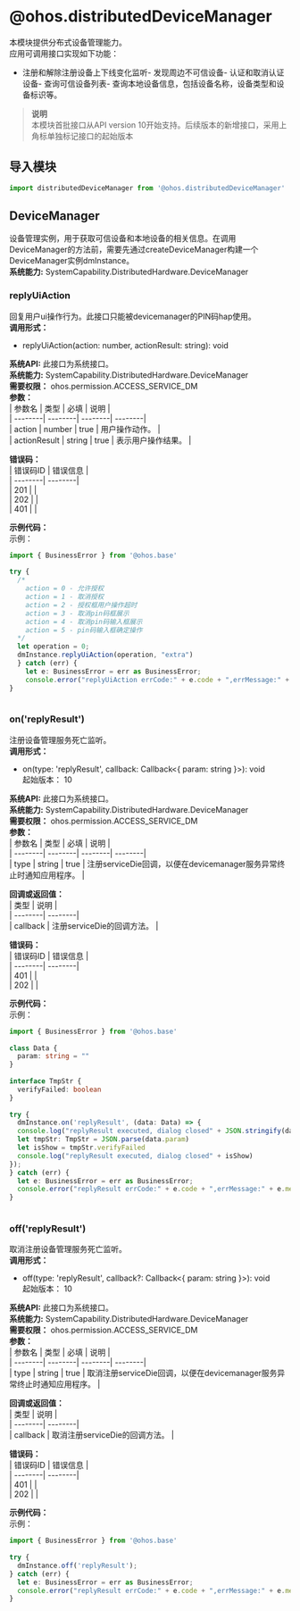 # @ohos.distributedDeviceManager    
本模块提供分布式设备管理能力。  
应用可调用接口实现如下功能：  
- 注册和解除注册设备上下线变化监听- 发现周边不可信设备- 认证和取消认证设备- 查询可信设备列表- 查询本地设备信息，包括设备名称，设备类型和设备标识等。  
> **说明**   
>本模块首批接口从API version 10开始支持。后续版本的新增接口，采用上角标单独标记接口的起始版本  
  
## 导入模块  
  
```js    
import distributedDeviceManager from '@ohos.distributedDeviceManager'    
```  
    
## DeviceManager    
设备管理实例，用于获取可信设备和本地设备的相关信息。在调用DeviceManager的方法前，需要先通过createDeviceManager构建一个DeviceManager实例dmInstance。  
 **系统能力:**  SystemCapability.DistributedHardware.DeviceManager    
### replyUiAction    
回复用户ui操作行为。此接口只能被devicemanager的PIN码hap使用。  
 **调用形式：**     
- replyUiAction(action: number, actionResult: string): void  
  
 **系统API:**  此接口为系统接口。  
 **系统能力:**  SystemCapability.DistributedHardware.DeviceManager  
 **需要权限：** ohos.permission.ACCESS_SERVICE_DM    
 **参数：**     
| 参数名 | 类型 | 必填 | 说明 |  
| --------| --------| --------| --------|  
| action | number | true | 用户操作动作。  |  
| actionResult | string | true | 表示用户操作结果。 |  
    
    
 **错误码：**     
| 错误码ID | 错误信息 |  
| --------| --------|  
| 201 |  |  
| 202 |  |  
| 401 |  |  
    
 **示例代码：**   
示例：  
```ts    
import { BusinessError } from '@ohos.base'  
  
try {  
  /*  
    action = 0 - 允许授权  
    action = 1 - 取消授权  
    action = 2 - 授权框用户操作超时  
    action = 3 - 取消pin码框展示  
    action = 4 - 取消pin码输入框展示  
    action = 5 - pin码输入框确定操作  
  */  
  let operation = 0;  
  dmInstance.replyUiAction(operation, "extra")  
  } catch (err) {  
    let e: BusinessError = err as BusinessError;  
    console.error("replyUiAction errCode:" + e.code + ",errMessage:" + e.message);  
}  
    
```    
  
    
### on('replyResult')    
注册设备管理服务死亡监听。  
 **调用形式：**     
    
- on(type: 'replyResult', callback: Callback\<{ param: string }>): void    
起始版本： 10  
  
 **系统API:**  此接口为系统接口。  
 **系统能力:**  SystemCapability.DistributedHardware.DeviceManager  
 **需要权限：** ohos.permission.ACCESS_SERVICE_DM    
 **参数：**     
| 参数名 | 类型 | 必填 | 说明 |  
| --------| --------| --------| --------|  
| type | string | true | 注册serviceDie回调，以便在devicemanager服务异常终止时通知应用程序。 |  
    
 **回调或返回值：**     
| 类型 | 说明 |  
| --------| --------|  
| callback | 注册serviceDie的回调方法。 |  
    
    
 **错误码：**     
| 错误码ID | 错误信息 |  
| --------| --------|  
| 401 |  |  
| 202 |  |  
    
 **示例代码：**   
示例：  
```ts    
import { BusinessError } from '@ohos.base'  
  
class Data {  
  param: string = ""  
}  
  
interface TmpStr {  
  verifyFailed: boolean  
}  
  
try {  
  dmInstance.on('replyResult', (data: Data) => {  
  console.log("replyResult executed, dialog closed" + JSON.stringify(data))  
  let tmpStr: TmpStr = JSON.parse(data.param)  
  let isShow = tmpStr.verifyFailed  
  console.log("replyResult executed, dialog closed" + isShow)  
});  
} catch (err) {  
  let e: BusinessError = err as BusinessError;  
  console.error("replyResult errCode:" + e.code + ",errMessage:" + e.message);  
}  
    
```    
  
    
### off('replyResult')    
取消注册设备管理服务死亡监听。  
 **调用形式：**     
    
- off(type: 'replyResult', callback?: Callback\<{ param: string }>): void    
起始版本： 10  
  
 **系统API:**  此接口为系统接口。  
 **系统能力:**  SystemCapability.DistributedHardware.DeviceManager  
 **需要权限：** ohos.permission.ACCESS_SERVICE_DM    
 **参数：**     
| 参数名 | 类型 | 必填 | 说明 |  
| --------| --------| --------| --------|  
| type | string | true | 取消注册serviceDie回调，以便在devicemanager服务异常终止时通知应用程序。 |  
    
 **回调或返回值：**     
| 类型 | 说明 |  
| --------| --------|  
| callback | 取消注册serviceDie的回调方法。 |  
    
    
 **错误码：**     
| 错误码ID | 错误信息 |  
| --------| --------|  
| 401 |  |  
| 202 |  |  
    
 **示例代码：**   
示例：  
```ts    
import { BusinessError } from '@ohos.base'  
  
try {  
  dmInstance.off('replyResult');  
} catch (err) {  
  let e: BusinessError = err as BusinessError;  
  console.error("replyResult errCode:" + e.code + ",errMessage:" + e.message);  
}  
    
```    
  
